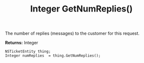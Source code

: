 ﻿---
uid: crmscript_ref_NSTicketEntity_GetNumReplies
title: Integer GetNumReplies()
intellisense: NSTicketEntity.GetNumReplies
keywords: NSTicketEntity, GetNumReplies
so.topic: reference
---

The number of replies (messages) to the customer for this request.

**Returns:** Integer


```crmscript
NSTicketEntity thing;
Integer numReplies  = thing.GetNumReplies();
```


